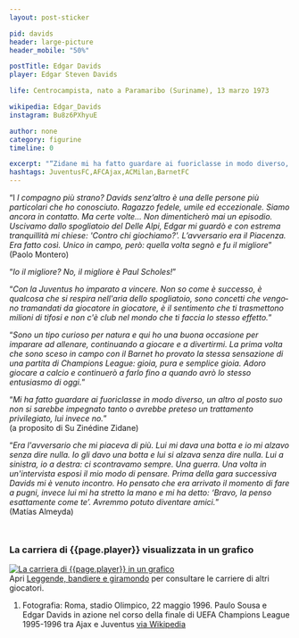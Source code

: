 ```yaml
---
layout: post-sticker

pid: davids
header: large-picture
header_mobile: "50%"

postTitle: Edgar Davids
player: Edgar Steven Davids

life: Centrocampista, nato a Paramaribo (Suriname), 13 marzo 1973

wikipedia: Edgar_Davids
instagram: Bu8z6PXhyuE

author: none
category: figurine
timeline: 0

excerpt: "“Zidane mi ha fatto guardare ai fuoriclasse in modo diverso, un altro al posto suo non si sarebbe impegnato tanto o avrebbe preteso un trattamento privilegiato, lui invece no.”"
hashtags: JuventusFC,AFCAjax,ACMilan,BarnetFC
---
```

“I _l compagno più strano? Davids senz’altro è una delle persone più particolari che ho conosciuto. Ragazzo fedele, umile ed eccezionale. Siamo ancora in contatto. Ma certe volte… Non dimenticherò mai un episodio. Uscivamo dallo spogliatoio del Delle Alpi, Edgar mi guardò e con estrema tranquillità mi chiese: 'Contro chi giochiamo?'. L’avversario era il Piacenza. Era fatto così. Unico in campo, però: quella volta segnò e fu il migliore_”  
(Paolo Montero)

“_Io il migliore? No, il migliore è Paul Scholes!_”  

“_Con la Juventus ho imparato a vincere. Non so come è successo, è qualcosa che si respira nell'aria dello spoglia­toio, sono concetti che vengo­no tramandati da giocatore in giocatore, è il sentimento che ti trasmettono milioni di tifosi e non c'è club nel mon­do che ti faccia lo stesso effetto._”

“_Sono un tipo curioso per natura e qui ho una buona occasione per imparare ad allenare, continuando a giocare e a divertirmi. La prima volta che sono sceso in campo con il Barnet ho provato la stessa sensazione di una partita di Champions League: gioia, pura e semplice gioia. Adoro giocare a calcio e continuerò a farlo fino a quando avrò lo stesso entusiasmo di oggi._”

“_Mi ha fatto guardare ai fuoriclasse in modo diverso, un altro al posto suo non si sarebbe impegnato tanto o avrebbe preteso un trattamento privilegiato, lui invece no._”  
(a proposito di Su Zinédine Zidane)


“_Era l'avversario che mi piaceva di più. Lui mi dava una botta e io mi alzavo senza dire nulla. Io gli davo una botta e lui si alzava senza dire nulla. Lui a sinistra, io a destra: ci scontravamo sempre. Una guerra. Una volta in un'intervista esposi il mio modo di pensare. Prima della gara successiva Davids mi è venuto incontro. Ho pensato che era arrivato il momento di fare a pugni, invece lui mi ha stretto la mano e mi ha detto: ‘Bravo, la penso esattamente come te’. Avremmo potuto diventare amici._”  
(Matías Almeyda)

<div style="margin-top: 50px;">
<h3>La carriera di {{page.player}} visualizzata in un grafico</h3>
<a href="/leggende-bandiere-e-giramondo" title="La carriera di {{page.player}} visualizzata in un grafico"><img class="responsive-img w100 border" src="{{site.baseurl}}/assets/pics/careers/{{page.pid}}.png" alt="La carriera di {{page.player}} in un grafico"/></a>
</div>
Apri <a href="/leggende-bandiere-e-giramondo" title="La carriera di {{page.player}} visualizzata in un grafico">Leggende, bandiere e giramondo</a> per consultare le carriere di altri giocatori.


<div class="post-disclaimer">
<ol>
	<li>Fotografia: Roma, stadio Olimpico, 22 maggio 1996. Paulo Sousa e Edgar Davids in azione nel corso della finale di UEFA Champions League 1995-1996 tra Ajax e Juventus <a href="https://it.wikipedia.org/wiki/File:Champions_League_1995-96_-_Ajax_vs_Juventus_-_Paulo_Sousa_ed_Edgar_Davids.jpg" target="_blank">via Wikipedia</a></li>
</ol>
</div>
